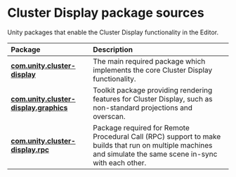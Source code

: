 # Cluster Display package sources

Unity packages that enable the Cluster Display functionality in the Editor.

| Package | Description |
|:---|:---|
| **[com.unity.cluster-display](com.unity.cluster-display)** | The main required package which implements the core Cluster Display functionality. |
| **[com.unity.cluster-display.graphics](com.unity.cluster-display.graphics)** | Toolkit package providing rendering features for Cluster Display, such as non-standard projections and overscan. |
| **[com.unity.cluster-display.rpc](com.unity.cluster-display.rpc)** | Package required for Remote Procedural Call (RPC) support to make builds that run on multiple machines and simulate the same scene in-sync with each other. |
